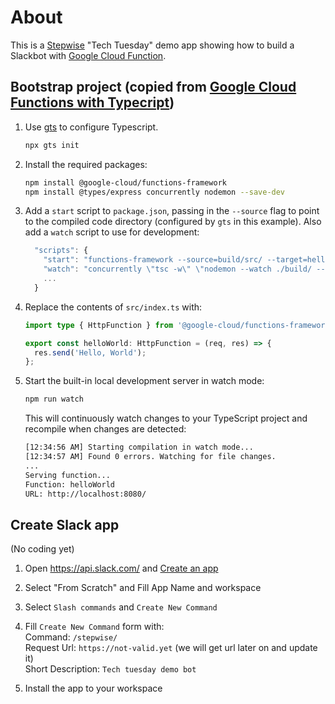 # About
This is a [Stepwise] "Tech Tuesday" demo app showing how to build a Slackbot with [Google Cloud Function].

## Bootstrap project (copied from [Google Cloud Functions with Typecript])

1. Use [gts](https://github.com/google/gts) to configure Typescript.

    ```sh
    npx gts init
    ```

2. Install the required packages:

    ```sh
    npm install @google-cloud/functions-framework
    npm install @types/express concurrently nodemon --save-dev
    ```

3. Add a `start` script to `package.json`, passing in the `--source` flag to
   point to the compiled code directory (configured by `gts` in this example).
   Also add a `watch` script to use for development:

    ```js
      "scripts": {
        "start": "functions-framework --source=build/src/ --target=helloWorld",
        "watch": "concurrently \"tsc -w\" \"nodemon --watch ./build/ --exec npm run start\"",
        ...
      }
    ```

4. Replace the contents of `src/index.ts` with:

    ```ts
    import type { HttpFunction } from '@google-cloud/functions-framework/build/src/functions';

    export const helloWorld: HttpFunction = (req, res) => {
      res.send('Hello, World');
    };
    ```

5. Start the built-in local development server in watch mode:

    ```sh
    npm run watch
    ```

   This will continuously watch changes to your TypeScript project and recompile when changes are detected:

    ```sh
    [12:34:56 AM] Starting compilation in watch mode...
    [12:34:57 AM] Found 0 errors. Watching for file changes.
    ...
    Serving function...
    Function: helloWorld
    URL: http://localhost:8080/
    ```

## Create Slack app 

(No coding yet)
1) Open https://api.slack.com/  and [Create an app](https://api.slack.com/apps?new_app=1)
2) Select "From Scratch" and Fill App Name and workspace
3) Select `Slash commands` and `Create New Command`
4) Fill `Create New Command` form with:  
Command: `/stepwise/`  
Request Url: `https://not-valid.yet` (we will get url later on and update it)  
Short Description: `Tech tuesday demo bot`  
  
5) Install the app to your workspace

[Google Cloud Functions with Typecript]: (https://github.com/GoogleCloudPlatform/functions-framework-nodejs/blob/master/docs/typescript.md)
[Google Cloud Function]: (https://github.com/GoogleCloudPlatform/functions-framework-nodejs/blob/master/docs/typescript.md)
[ngrok]: (https://ngrok.com/)
[Stepwise]: (https://stepwise.pl)